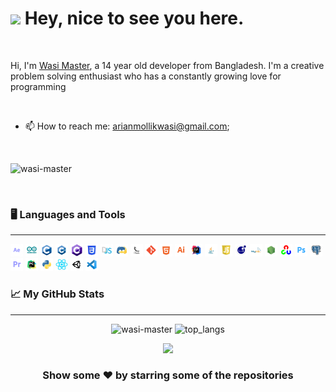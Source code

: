 <!-- markdownlint-disable MD033 -->
<h1><img src="https://emoji.gg/assets/emoji/6391_ablobwave.gif" width="25" /> Hey, nice to see you here.</h1>

<br>

Hi, I'm [Wasi Master](http://www.wasimaster.tk/), a 14 year old developer from Bangladesh. I'm a creative problem solving enthusiast who has a constantly growing love for programming

<br>

- 📫 How to reach me: [arianmollikwasi@gmail.com](mailto:arianmollikwasi@gmail.com);

<br>

<p align="left">
    <img src="https://komarev.com/ghpvc/?username=wasi-master" alt="wasi-master" title="Profile Views" />
</p>

</br>

### 🖥️ Languages and Tools

---

<span>
<img height="20" src="Resources/rounded_icons/after_effects.png" alt="Adobe After Effects" title="Adobe After Effects">
<img height="20" src="Resources/rounded_icons/arduino.png" alt="Arduino" title="Arduino">
<img height="20" src="Resources/rounded_icons/c.png" alt="C" title="C">
<img height="20" src="Resources/rounded_icons/cpp.png" alt="C++" title="C++">
<img height="20" src="Resources/rounded_icons/csharp.png" alt="C Sharp" title="C Sharp">
<img height="20" src="Resources/rounded_icons/css.png" alt="CSS" title="CSS">
<img height="20" src="Resources/rounded_icons/discordjs.png" alt="discord.js" title="discord.js">
<img height="20" src="Resources/rounded_icons/discordpy.png" alt="discord.py" title="discord.py">
<img height="20" src="Resources/rounded_icons/flask.png" alt="Flask" title="Flask">
<img height="20" src="Resources/rounded_icons/git.png" alt="Git" title="Git">
<img height="20" src="Resources/rounded_icons/html.png" alt="HTML" title="HTML">
<img height="20" src="Resources/rounded_icons/illustrator.png" alt="Adobe Illustrator" title="Adobe Illustrator">
<img height="20" src="Resources/rounded_icons/intellij.png" alt="Intellij IDEA" title="Intellij IDEA">
<img height="20" src="Resources/rounded_icons/java.png" alt="Java" title="Java">
<img height="20" src="Resources/rounded_icons/javascript.png" alt="JavaScript" title="JavaScript">
<img height="20" src="Resources/rounded_icons/lua.png" alt="Lua" title="Lua">
<img height="20" src="Resources/rounded_icons/mysql.png" alt="MySQL" title="MySQL">
<img height="20" src="Resources/rounded_icons/node.png" alt="node.js" title="node.js">
<img height="20" src="Resources/rounded_icons/opencv.png" alt="Opencv" title="Opencv">
<img height="20" src="Resources/rounded_icons/photoshop.png" alt="Adobe Photoshop" title="Adobe Photoshop">
<img height="20" src="Resources/rounded_icons/postgresql.png" alt="PostgreSQL" title="PostgreSQL">
<img height="20" src="Resources/rounded_icons/premiere_pro.png" alt="Adobe Premiere Pro" title="Adobe Premiere Pro">
<img height="20" src="Resources/rounded_icons/pycharm.png" alt="PyCharm" title="PyCharm">
<img height="20" src="Resources/rounded_icons/python.png" alt="Python" title="Python">
<img height="20" src="Resources/rounded_icons/react.png" alt="React" title="React">
<img height="20" src="Resources/rounded_icons/unity.png" alt="Unity" title="Unity">
<img height="20" src="Resources/rounded_icons/vscode.png" alt="Visual Studio Code" title="Visual Studio Code">
<span>

### 📈 My GitHub Stats

---

<p align="center">
<img src="https://github-readme-stats.vercel.app/api?username=wasi-master&custom_title=Github%20Stats" alt="wasi-master" title="wasi-master" />
<img src="https://github-readme-stats.vercel.app/api/top-langs/?username=wasi-master&layout=compact&langs_count=10" alt="top_langs" title="Top Languages"/>
</p>

<div align="center">
<img src="https://github-readme-stats.vercel.app/api/wakatime?username=wasi_master&layout=compact&custom_title=Time%20Spent%20%28Past%207%20days%29">

### Show some ❤️ by starring some of the repositories

</div>
